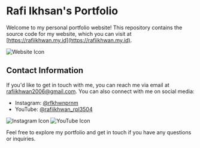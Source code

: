 # Rafi Ikhsan's Portfolio

Welcome to my personal portfolio website! This repository contains the source code for my website, which you can visit at [https://rafiikhwan.my.id](https://rafiikhwan.my.id).

![Website Icon](https://raw.githubusercontent.com/FortAwesome/Font-Awesome/master/svgs/solid/globe.svg)

## Contact Information

If you'd like to get in touch with me, you can reach me via email at [rafiikhwan2006@gmail.com](mailto:rafiikhwan2006@gmail.com). You can also connect with me on social media:

- Instagram: [@rfkhwnprnm](https://www.instagram.com/rfkhwnprnm)
- YouTube: [@rafiikhwan_rpl3504](https://www.youtube.com/channel/rafiikhwan_rpl3504)

![Instagram Icon](https://raw.githubusercontent.com/FortAwesome/Font-Awesome/master/svgs/brands/instagram.svg)
![YouTube Icon](https://raw.githubusercontent.com/FortAwesome/Font-Awesome/master/svgs/brands/youtube.svg)

Feel free to explore my portfolio and get in touch if you have any questions or inquiries.

